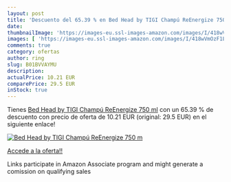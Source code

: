 ```yaml
---
layout: post
title: 'Descuento del 65.39 % en Bed Head by TIGI Champú ReEnergize 750 m'
date: 
thumbnailImage: 'https://images-eu.ssl-images-amazon.com/images/I/418wVmOzF1L._SL200_.jpg'
images: [ 'https://images-eu.ssl-images-amazon.com/images/I/418wVmOzF1L._SL200_.jpg' ]
comments: true
category: ofertas
author: ring
slug: B01BVVAYMU
description:
actualPrice: 10.21 EUR
comparePrice: 29.5 EUR
inStock: true
---
```


Tienes [Bed Head by TIGI Champú ReEnergize 750 ml](https://www.amazon.es/dp/B01BVVAYMU/?tag=tolees-21) con un 65.39 % de descuento con precio de oferta de 10.21 EUR (original: 29.5 EUR) en el siguiente enlace!

[![Bed Head by TIGI Champú ReEnergize 750 m](https://images-eu.ssl-images-amazon.com/images/I/418wVmOzF1L._SL200_.jpg)](https://www.amazon.es/dp/B01BVVAYMU/?tag=tolees-21)

[Accede a la oferta!!](https://www.amazon.es/dp/B01BVVAYMU/?tag=tolees-21)

Links participate in Amazon Associate program and might generate a comission on qualifying sales


